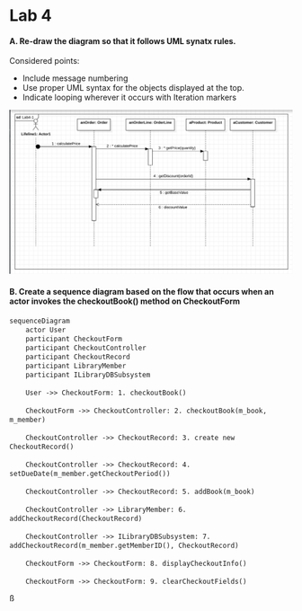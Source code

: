 # Lab 4



#### A.  Re-draw the diagram so that it follows UML synatx rules. 

Considered points: 

* Include message numbering 
* Use proper UML syntax for the objects displayed at the top. 
* Indicate looping wherever it occurs with Iteration markers 

![](lab4_2.png)

#### **B**. Create a sequence diagram based on the flow that occurs when an actor invokes the checkoutBook() method on CheckoutForm

```mermaid
sequenceDiagram
    actor User
    participant CheckoutForm
    participant CheckoutController
    participant CheckoutRecord
    participant LibraryMember
    participant ILibraryDBSubsystem

    User ->> CheckoutForm: 1. checkoutBook()

    CheckoutForm ->> CheckoutController: 2. checkoutBook(m_book, m_member)

    CheckoutController ->> CheckoutRecord: 3. create new CheckoutRecord()

    CheckoutController ->> CheckoutRecord: 4. setDueDate(m_member.getCheckoutPeriod())

    CheckoutController ->> CheckoutRecord: 5. addBook(m_book)

    CheckoutController ->> LibraryMember: 6. addCheckoutRecord(CheckoutRecord)

    CheckoutController ->> ILibraryDBSubsystem: 7. addCheckoutRecord(m_member.getMemberID(), CheckoutRecord)

    CheckoutForm ->> CheckoutForm: 8. displayCheckoutInfo()

    CheckoutForm ->> CheckoutForm: 9. clearCheckoutFields()

```

ß